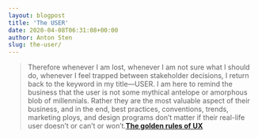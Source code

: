 ```yaml
---
layout: blogpost
title: 'The USER'
date: 2020-04-08T06:31:08+00:00
author: Anton Sten
slug: the-user/
---
```


>Therefore whenever I am lost, whenever I am not sure what I should do, whenever I feel trapped between stakeholder decisions, I return back to the keyword in my title—USER. I am here to remind the business that the user is not some mythical antelope or amorphous blob of millennials. Rather they are the most valuable aspect of their business, and in the end, best practices, conventions, trends, marketing ploys, and design programs don’t matter if their real-life user doesn’t or can’t or won’t.**[The golden rules of UX](https://uxdesign.cc/the-golden-rules-of-ux-375ac4f9b2d0)**
